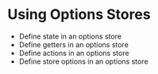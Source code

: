 # Using Options Stores

-   Define state in an options store
-   Define getters in an options store
-   Define actions in an options store
-   Define store options in an options store